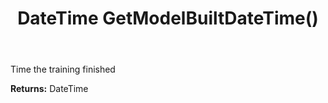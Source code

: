 ﻿---
uid: crmscript_ref_NSCategorizationModelDetails_GetModelBuiltDateTime
title: DateTime GetModelBuiltDateTime()
intellisense: NSCategorizationModelDetails.GetModelBuiltDateTime
keywords: NSCategorizationModelDetails, GetModelBuiltDateTime
so.topic: reference
---

Time the training finished

**Returns:** DateTime


